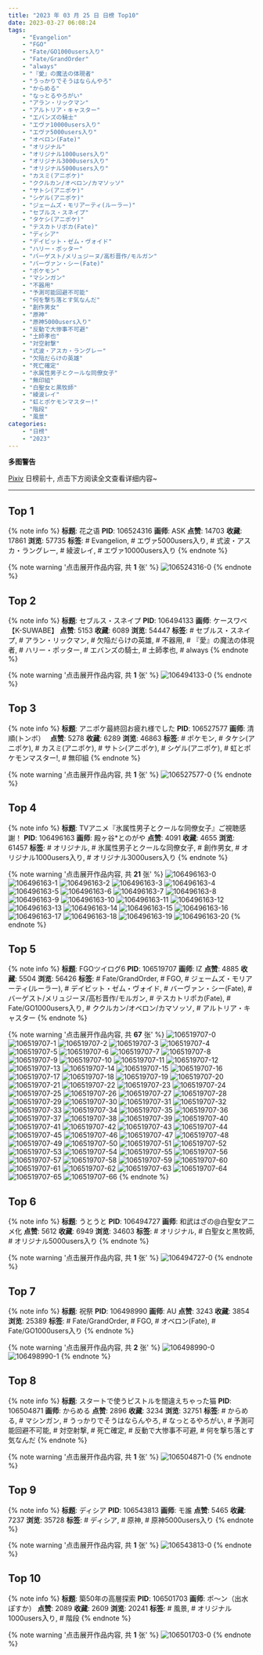 ```yaml
---
title: "2023 年 03 月 25 日 日榜 Top10"
date: 2023-03-27 06:08:24
tags:
    - "Evangelion"
    - "FGO"
    - "Fate/GO1000users入り"
    - "Fate/GrandOrder"
    - "always"
    - "『愛』の魔法の体現者"
    - "うっかりでそうはならんやろ"
    - "からめる"
    - "なっとるやろがい"
    - "アラン・リックマン"
    - "アルトリア・キャスター"
    - "エバンズの騎士"
    - "エヴァ10000users入り"
    - "エヴァ5000users入り"
    - "オベロン(Fate)"
    - "オリジナル"
    - "オリジナル1000users入り"
    - "オリジナル3000users入り"
    - "オリジナル5000users入り"
    - "カスミ(アニポケ)"
    - "ククルカン/オベロン/カマソッソ"
    - "サトシ(アニポケ)"
    - "シゲル(アニポケ)"
    - "ジェームズ・モリアーティ(ルーラー)"
    - "セブルス・スネイプ"
    - "タケシ(アニポケ)"
    - "テスカトリポカ(Fate)"
    - "ディシア"
    - "デイビット・ゼム・ヴォイド"
    - "ハリー・ポッター"
    - "バーゲスト/メリュジーヌ/高杉晋作/モルガン"
    - "バーヴァン・シー(Fate)"
    - "ポケモン"
    - "マシンガン"
    - "不器用"
    - "予測可能回避不可能"
    - "何を撃ち落とす気なんだ"
    - "創作男女"
    - "原神"
    - "原神5000users入り"
    - "反動で大惨事不可避"
    - "土師孝也"
    - "対空射撃"
    - "式波・アスカ・ラングレー"
    - "欠陥だらけの英雄"
    - "死亡確定"
    - "氷属性男子とクールな同僚女子"
    - "無印組"
    - "白聖女と黒牧師"
    - "綾波レイ"
    - "虹とポケモンマスター!"
    - "階段"
    - "風景"
categories:
    - "日榜"
    - "2023"
---
```


<i class="fa fa-triangle-exclamation"></i>**多图警告**<i class="fa fa-triangle-exclamation"></i>

[Pixiv](https://www.pixiv.net/) 日榜前十, 点击下方阅读全文查看详细内容~

<!-- more -->

---

## Top 1

{% note info %}
**标题**: 花之语
**PID**: 106524316 **画师**: ASK
**点赞**: 14703 **收藏**: 17861 **浏览**: 57735
**标签**: # Evangelion, # エヴァ5000users入り, # 式波・アスカ・ラングレー, # 綾波レイ, # エヴァ10000users入り
{% endnote %}

{% note warning '点击展开作品内容, 共 **1** 张' %}
![106524316-0](https://i.pixiv.re/img-original/img/2023/03/25/00/01/14/106524316_p0.png)
{% endnote %}

## Top 2

{% note info %}
**标题**: セブルス・スネイプ
**PID**: 106494133 **画师**: ケースワベ【K-SUWABE】
**点赞**: 5153 **收藏**: 6089 **浏览**: 54447
**标签**: # セブルス・スネイプ, # アラン・リックマン, # 欠陥だらけの英雄, # 不器用, # 『愛』の魔法の体現者, # ハリー・ポッター, # エバンズの騎士, # 土師孝也, # always
{% endnote %}

{% note warning '点击展开作品内容, 共 **1** 张' %}
![106494133-0](https://i.pixiv.re/img-original/img/2023/03/24/00/02/19/106494133_p0.jpg)
{% endnote %}

## Top 3

{% note info %}
**标题**: アニポケ最終回お疲れ様でした
**PID**: 106527577 **画师**: 清順(トンボ）　
**点赞**: 5278 **收藏**: 6289 **浏览**: 46863
**标签**: # ポケモン, # タケシ(アニポケ), # カスミ(アニポケ), # サトシ(アニポケ), # シゲル(アニポケ), # 虹とポケモンマスター!, # 無印組
{% endnote %}

{% note warning '点击展开作品内容, 共 **1** 张' %}
![106527577-0](https://i.pixiv.re/img-original/img/2023/03/25/01/34/04/106527577_p0.png)
{% endnote %}

## Top 4

{% note info %}
**标题**: TVアニメ『氷属性男子とクールな同僚女子』ご視聴感謝！
**PID**: 106496163 **画师**: 殿ヶ谷*とのがや
**点赞**: 4091 **收藏**: 4655 **浏览**: 61457
**标签**: # オリジナル, # 氷属性男子とクールな同僚女子, # 創作男女, # オリジナル1000users入り, # オリジナル3000users入り
{% endnote %}

{% note warning '点击展开作品内容, 共 **21** 张' %}
![106496163-0](https://i.pixiv.re/img-original/img/2023/03/24/01/00/14/106496163_p0.jpg)
![106496163-1](https://i.pixiv.re/img-original/img/2023/03/24/01/00/14/106496163_p1.jpg)
![106496163-2](https://i.pixiv.re/img-original/img/2023/03/24/01/00/14/106496163_p2.jpg)
![106496163-3](https://i.pixiv.re/img-original/img/2023/03/24/01/00/14/106496163_p3.jpg)
![106496163-4](https://i.pixiv.re/img-original/img/2023/03/24/01/00/14/106496163_p4.jpg)
![106496163-5](https://i.pixiv.re/img-original/img/2023/03/24/01/00/14/106496163_p5.jpg)
![106496163-6](https://i.pixiv.re/img-original/img/2023/03/24/01/00/14/106496163_p6.jpg)
![106496163-7](https://i.pixiv.re/img-original/img/2023/03/24/01/00/14/106496163_p7.jpg)
![106496163-8](https://i.pixiv.re/img-original/img/2023/03/24/01/00/14/106496163_p8.jpg)
![106496163-9](https://i.pixiv.re/img-original/img/2023/03/24/01/00/14/106496163_p9.jpg)
![106496163-10](https://i.pixiv.re/img-original/img/2023/03/24/01/00/14/106496163_p10.jpg)
![106496163-11](https://i.pixiv.re/img-original/img/2023/03/24/01/00/14/106496163_p11.jpg)
![106496163-12](https://i.pixiv.re/img-original/img/2023/03/24/01/00/14/106496163_p12.jpg)
![106496163-13](https://i.pixiv.re/img-original/img/2023/03/24/01/00/14/106496163_p13.jpg)
![106496163-14](https://i.pixiv.re/img-original/img/2023/03/24/01/00/14/106496163_p14.jpg)
![106496163-15](https://i.pixiv.re/img-original/img/2023/03/24/01/00/14/106496163_p15.jpg)
![106496163-16](https://i.pixiv.re/img-original/img/2023/03/24/01/00/14/106496163_p16.jpg)
![106496163-17](https://i.pixiv.re/img-original/img/2023/03/24/01/00/14/106496163_p17.jpg)
![106496163-18](https://i.pixiv.re/img-original/img/2023/03/24/01/00/14/106496163_p18.jpg)
![106496163-19](https://i.pixiv.re/img-original/img/2023/03/24/01/00/14/106496163_p19.jpg)
![106496163-20](https://i.pixiv.re/img-original/img/2023/03/24/01/00/14/106496163_p20.jpg)
{% endnote %}

## Top 5

{% note info %}
**标题**: FGOツイログ6
**PID**: 106519707 **画师**: IZ
**点赞**: 4885 **收藏**: 5504 **浏览**: 56426
**标签**: # Fate/GrandOrder, # FGO, # ジェームズ・モリアーティ(ルーラー), # デイビット・ゼム・ヴォイド, # バーヴァン・シー(Fate), # バーゲスト/メリュジーヌ/高杉晋作/モルガン, # テスカトリポカ(Fate), # Fate/GO1000users入り, # ククルカン/オベロン/カマソッソ, # アルトリア・キャスター
{% endnote %}

{% note warning '点击展开作品内容, 共 **67** 张' %}
![106519707-0](https://i.pixiv.re/img-original/img/2023/03/24/22/02/41/106519707_p0.jpg)
![106519707-1](https://i.pixiv.re/img-original/img/2023/03/24/22/02/41/106519707_p1.jpg)
![106519707-2](https://i.pixiv.re/img-original/img/2023/03/24/22/02/41/106519707_p2.jpg)
![106519707-3](https://i.pixiv.re/img-original/img/2023/03/24/22/02/41/106519707_p3.jpg)
![106519707-4](https://i.pixiv.re/img-original/img/2023/03/24/22/02/41/106519707_p4.jpg)
![106519707-5](https://i.pixiv.re/img-original/img/2023/03/24/22/02/41/106519707_p5.jpg)
![106519707-6](https://i.pixiv.re/img-original/img/2023/03/24/22/02/41/106519707_p6.jpg)
![106519707-7](https://i.pixiv.re/img-original/img/2023/03/24/22/02/41/106519707_p7.jpg)
![106519707-8](https://i.pixiv.re/img-original/img/2023/03/24/22/02/41/106519707_p8.jpg)
![106519707-9](https://i.pixiv.re/img-original/img/2023/03/24/22/02/41/106519707_p9.jpg)
![106519707-10](https://i.pixiv.re/img-original/img/2023/03/24/22/02/41/106519707_p10.jpg)
![106519707-11](https://i.pixiv.re/img-original/img/2023/03/24/22/02/41/106519707_p11.jpg)
![106519707-12](https://i.pixiv.re/img-original/img/2023/03/24/22/02/41/106519707_p12.jpg)
![106519707-13](https://i.pixiv.re/img-original/img/2023/03/24/22/02/41/106519707_p13.jpg)
![106519707-14](https://i.pixiv.re/img-original/img/2023/03/24/22/02/41/106519707_p14.jpg)
![106519707-15](https://i.pixiv.re/img-original/img/2023/03/24/22/02/41/106519707_p15.jpg)
![106519707-16](https://i.pixiv.re/img-original/img/2023/03/24/22/02/41/106519707_p16.jpg)
![106519707-17](https://i.pixiv.re/img-original/img/2023/03/24/22/02/41/106519707_p17.jpg)
![106519707-18](https://i.pixiv.re/img-original/img/2023/03/24/22/02/41/106519707_p18.jpg)
![106519707-19](https://i.pixiv.re/img-original/img/2023/03/24/22/02/41/106519707_p19.jpg)
![106519707-20](https://i.pixiv.re/img-original/img/2023/03/24/22/02/41/106519707_p20.jpg)
![106519707-21](https://i.pixiv.re/img-original/img/2023/03/24/22/02/41/106519707_p21.jpg)
![106519707-22](https://i.pixiv.re/img-original/img/2023/03/24/22/02/41/106519707_p22.jpg)
![106519707-23](https://i.pixiv.re/img-original/img/2023/03/24/22/02/41/106519707_p23.jpg)
![106519707-24](https://i.pixiv.re/img-original/img/2023/03/24/22/02/41/106519707_p24.jpg)
![106519707-25](https://i.pixiv.re/img-original/img/2023/03/24/22/02/41/106519707_p25.jpg)
![106519707-26](https://i.pixiv.re/img-original/img/2023/03/24/22/02/41/106519707_p26.jpg)
![106519707-27](https://i.pixiv.re/img-original/img/2023/03/24/22/02/41/106519707_p27.jpg)
![106519707-28](https://i.pixiv.re/img-original/img/2023/03/24/22/02/41/106519707_p28.jpg)
![106519707-29](https://i.pixiv.re/img-original/img/2023/03/24/22/02/41/106519707_p29.jpg)
![106519707-30](https://i.pixiv.re/img-original/img/2023/03/24/22/02/41/106519707_p30.jpg)
![106519707-31](https://i.pixiv.re/img-original/img/2023/03/24/22/02/41/106519707_p31.jpg)
![106519707-32](https://i.pixiv.re/img-original/img/2023/03/24/22/02/41/106519707_p32.jpg)
![106519707-33](https://i.pixiv.re/img-original/img/2023/03/24/22/02/41/106519707_p33.jpg)
![106519707-34](https://i.pixiv.re/img-original/img/2023/03/24/22/02/41/106519707_p34.jpg)
![106519707-35](https://i.pixiv.re/img-original/img/2023/03/24/22/02/41/106519707_p35.jpg)
![106519707-36](https://i.pixiv.re/img-original/img/2023/03/24/22/02/41/106519707_p36.jpg)
![106519707-37](https://i.pixiv.re/img-original/img/2023/03/24/22/02/41/106519707_p37.jpg)
![106519707-38](https://i.pixiv.re/img-original/img/2023/03/24/22/02/41/106519707_p38.jpg)
![106519707-39](https://i.pixiv.re/img-original/img/2023/03/24/22/02/41/106519707_p39.jpg)
![106519707-40](https://i.pixiv.re/img-original/img/2023/03/24/22/02/41/106519707_p40.jpg)
![106519707-41](https://i.pixiv.re/img-original/img/2023/03/24/22/02/41/106519707_p41.jpg)
![106519707-42](https://i.pixiv.re/img-original/img/2023/03/24/22/02/41/106519707_p42.jpg)
![106519707-43](https://i.pixiv.re/img-original/img/2023/03/24/22/02/41/106519707_p43.jpg)
![106519707-44](https://i.pixiv.re/img-original/img/2023/03/24/22/02/41/106519707_p44.jpg)
![106519707-45](https://i.pixiv.re/img-original/img/2023/03/24/22/02/41/106519707_p45.jpg)
![106519707-46](https://i.pixiv.re/img-original/img/2023/03/24/22/02/41/106519707_p46.jpg)
![106519707-47](https://i.pixiv.re/img-original/img/2023/03/24/22/02/41/106519707_p47.jpg)
![106519707-48](https://i.pixiv.re/img-original/img/2023/03/24/22/02/41/106519707_p48.jpg)
![106519707-49](https://i.pixiv.re/img-original/img/2023/03/24/22/02/41/106519707_p49.jpg)
![106519707-50](https://i.pixiv.re/img-original/img/2023/03/24/22/02/41/106519707_p50.jpg)
![106519707-51](https://i.pixiv.re/img-original/img/2023/03/24/22/02/41/106519707_p51.jpg)
![106519707-52](https://i.pixiv.re/img-original/img/2023/03/24/22/02/41/106519707_p52.jpg)
![106519707-53](https://i.pixiv.re/img-original/img/2023/03/24/22/02/41/106519707_p53.jpg)
![106519707-54](https://i.pixiv.re/img-original/img/2023/03/24/22/02/41/106519707_p54.jpg)
![106519707-55](https://i.pixiv.re/img-original/img/2023/03/24/22/02/41/106519707_p55.jpg)
![106519707-56](https://i.pixiv.re/img-original/img/2023/03/24/22/02/41/106519707_p56.jpg)
![106519707-57](https://i.pixiv.re/img-original/img/2023/03/24/22/02/41/106519707_p57.jpg)
![106519707-58](https://i.pixiv.re/img-original/img/2023/03/24/22/02/41/106519707_p58.jpg)
![106519707-59](https://i.pixiv.re/img-original/img/2023/03/24/22/02/41/106519707_p59.jpg)
![106519707-60](https://i.pixiv.re/img-original/img/2023/03/24/22/02/41/106519707_p60.jpg)
![106519707-61](https://i.pixiv.re/img-original/img/2023/03/24/22/02/41/106519707_p61.jpg)
![106519707-62](https://i.pixiv.re/img-original/img/2023/03/24/22/02/41/106519707_p62.jpg)
![106519707-63](https://i.pixiv.re/img-original/img/2023/03/24/22/02/41/106519707_p63.jpg)
![106519707-64](https://i.pixiv.re/img-original/img/2023/03/24/22/02/41/106519707_p64.jpg)
![106519707-65](https://i.pixiv.re/img-original/img/2023/03/24/22/02/41/106519707_p65.jpg)
![106519707-66](https://i.pixiv.re/img-original/img/2023/03/24/22/02/41/106519707_p66.jpg)
{% endnote %}

## Top 6

{% note info %}
**标题**: うとうと
**PID**: 106494727 **画师**: 和武はざの@白聖女アニメ化
**点赞**: 5612 **收藏**: 6949 **浏览**: 34603
**标签**: # オリジナル, # 白聖女と黒牧師, # オリジナル5000users入り
{% endnote %}

{% note warning '点击展开作品内容, 共 **1** 张' %}
![106494727-0](https://i.pixiv.re/img-original/img/2023/03/24/00/14/31/106494727_p0.jpg)
{% endnote %}

## Top 7

{% note info %}
**标题**: 祝祭
**PID**: 106498990 **画师**: AU
**点赞**: 3243 **收藏**: 3854 **浏览**: 25389
**标签**: # Fate/GrandOrder, # FGO, # オベロン(Fate), # Fate/GO1000users入り
{% endnote %}

{% note warning '点击展开作品内容, 共 **2** 张' %}
![106498990-0](https://i.pixiv.re/img-original/img/2023/03/24/18/19/02/106498990_p0.png)
![106498990-1](https://i.pixiv.re/img-original/img/2023/03/24/18/19/02/106498990_p1.png)
{% endnote %}

## Top 8

{% note info %}
**标题**: スタートで使うピストルを間違えちゃった猫
**PID**: 106504871 **画师**: からめる
**点赞**: 2896 **收藏**: 3234 **浏览**: 32751
**标签**: # からめる, # マシンガン, # うっかりでそうはならんやろ, # なっとるやろがい, # 予測可能回避不可能, # 対空射撃, # 死亡確定, # 反動で大惨事不可避, # 何を撃ち落とす気なんだ
{% endnote %}

{% note warning '点击展开作品内容, 共 **1** 张' %}
![106504871-0](https://i.pixiv.re/img-original/img/2023/03/24/11/30/23/106504871_p0.png)
{% endnote %}

## Top 9

{% note info %}
**标题**: ディシア
**PID**: 106543813 **画师**: モ誰
**点赞**: 5465 **收藏**: 7237 **浏览**: 35728
**标签**: # ディシア, # 原神, # 原神5000users入り
{% endnote %}

{% note warning '点击展开作品内容, 共 **1** 张' %}
![106543813-0](https://i.pixiv.re/img-original/img/2023/03/25/17/00/13/106543813_p0.jpg)
{% endnote %}

## Top 10

{% note info %}
**标题**: 築50年の高層探索
**PID**: 106501703 **画师**: ポ～ン（出水ぽすか）
**点赞**: 2089 **收藏**: 2609 **浏览**: 20241
**标签**: # 風景, # オリジナル1000users入り, # 階段
{% endnote %}

{% note warning '点击展开作品内容, 共 **1** 张' %}
![106501703-0](https://i.pixiv.re/img-original/img/2023/03/24/07/30/05/106501703_p0.jpg)
{% endnote %}
